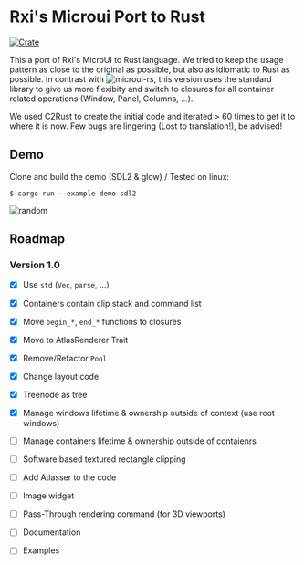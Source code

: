 # Rxi's Microui Port to Rust
[![Crate](https://img.shields.io/crates/v/microui-redux.svg)](https://crates.io/crates/microui-redux)

This a port of Rxi's MicroUI to Rust language. 
We tried to keep the usage pattern as close to the original as possible, but also as idiomatic to Rust as possible. In contrast with ![microui-rs](https://github.com/neocogi/microui-rs), this version uses the standard library to give us more flexibity and switch to closures for all container related operations (Window, Panel, Columns, ...).

We used C2Rust to create the initial code and iterated > 60 times to get it to where it is now. Few bugs are lingering (Lost to translation!), be advised!

## Demo
Clone and build the demo (SDL2 & glow) / Tested on linux:
```
$ cargo run --example demo-sdl2
```

![random](https://github.com/eloraiby/microui-redux/raw/master/res/microui.png)

## Roadmap

### Version 1.0
- [x] Use `std` (`Vec`, `parse`, ...)
- [x] Containers contain clip stack and command list
- [x] Move `begin_*`, `end_*` functions to closures
- [x] Move to AtlasRenderer Trait
- [x] Remove/Refactor `Pool`
- [x] Change layout code
- [x] Treenode as tree
- [x] Manage windows lifetime & ownership outside of context (use root windows)
- [ ] Manage containers lifetime & ownership outside of contaienrs
- [ ] Software based textured rectangle clipping
- [ ] Add Atlasser to the code
- [ ] Image widget
- [ ] Pass-Through rendering command (for 3D viewports)
- [ ] Documentation
- [ ] Examples

